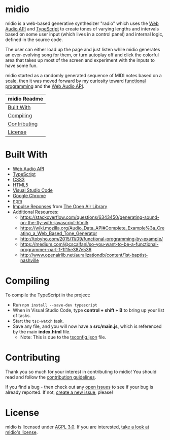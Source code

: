 # midio
midio is a web-based generative synthesizer "radio" which uses the [Web Audio API](https://developer.mozilla.org/en-US/docs/Web/API/Web_Audio_API) and [TypeScript](https://www.typescriptlang.org/) to create tones of varying lengths and intervals based on some user input (which lives in a control panel) and internal logic, defined in the source code.

The user can either load up the page and just listen while midio generates an ever-evolving song for them, or turn autoplay off and click the colorful area that takes up most of the screen and experiment with the inputs to have some fun.

midio started as a randomly generated sequence of MIDI notes based on a scale, then it was moved forward by my curiosity toward [functional programming](https://en.wikipedia.org/wiki/Functional_programming) and the [Web Audio API](https://developer.mozilla.org/en-US/docs/Web/API/Web_Audio_API).

| midio Readme |
|---|
| [Built With](#built-with) |
| [Compiling](#compiling) |
| [Contributing](#contributing) |
| [License](#license) |

# Built With
* [Web Audio API](https://developer.mozilla.org/en-US/docs/Web/API/Web_Audio_API)
* [TypeScript](https://www.typescriptlang.org/)
* [CSS3](https://developer.mozilla.org/en-US/docs/Web/CSS/CSS3)
* [HTML5](https://developer.mozilla.org/en-US/docs/Web/Guide/HTML/HTML5)
* [Visual Studio Code](https://code.visualstudio.com/)
* [Google Chrome](https://www.google.com/chrome/)
* [npm](https://www.npmjs.com/)
* [Impulse Reponses](https://en.wikipedia.org/wiki/Impulse_response) from [The Open Air Library](http://www.openairlib.net/)
* Additional Resources:
    * https://stackoverflow.com/questions/6343450/generating-sound-on-the-fly-with-javascript-html5
    * https://wiki.mozilla.org/Audio_Data_API#Complete_Example%3a_Creating_a_Web_Based_Tone_Generator
    * http://tobyho.com/2015/11/09/functional-programming-by-example/
    * https://medium.com/@cscalfani/so-you-want-to-be-a-functional-programmer-part-1-1f15e387e536
    * http://www.openairlib.net/auralizationdb/content/1st-baptist-nashville

# Compiling
To compile the TypeScript in the project:
* Run ```npm install --save-dev typescript```
* When in Visual Studio Code, type **control + shift + B** to bring up your list of tasks.
* Start the ```tsc-watch``` task.
* Save any file, and you will now have a **src/main.js**, which is referenced by the main **index.html** file.
    * Note: This is due to the [tsconfig.json](https://github.com/evangipson/midio/blob/master/tsconfig.json) file.

# Contributing
Thank you so much for your interest in contributing to midio! You should read and follow the [contribution guidelines](https://github.com/evangipson/midio/blob/master/CONTRIBUTING.md).

If you find a bug - then check out any [open issues](https://github.com/evangipson/midio/issues) to see if your bug is already reported. If not, [create a new issue](https://github.com/evangipson/midio/issues/new), please!

# License
midio is licensed under [AGPL 3.0](https://www.gnu.org/licenses/agpl-3.0.en.html). If you are interested, [take a look at midio's license](https://github.com/evangipson/midio/blob/master/LICENSE).
